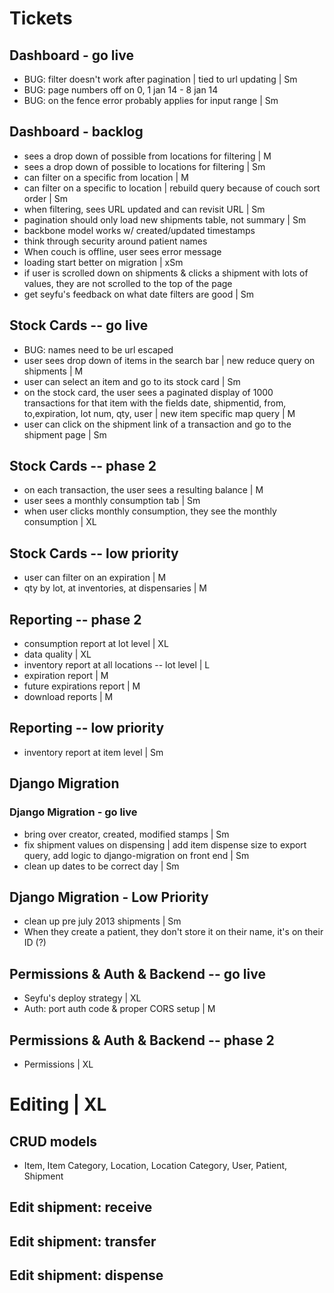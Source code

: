 # Tickets

## Dashboard - go live
* BUG:  filter doesn't work after pagination | tied to url updating | Sm
* BUG: page numbers off on 0, 1 jan 14 - 8 jan 14
* BUG: on the fence error probably applies for input range | Sm

## Dashboard - backlog
* sees a drop down of possible from locations for filtering | M
* sees a drop down of possible to locations for filtering | Sm
* can filter on a specific from location | M
* can filter on a specific to location | rebuild query because of couch sort order | Sm
* when filtering, sees URL updated and can revisit URL | Sm
* pagination should only load new shipments table, not summary | Sm
* backbone model works w/ created/updated timestamps
* think through security around patient names
* When couch is offline, user sees error message
* loading start better on migration | xSm
* if user is scrolled down on shipments & clicks a shipment with lots of values, they are not scrolled to the top of the page
* get seyfu's feedback on what date filters are good | Sm

## Stock Cards -- go live
* BUG: names need to be url escaped
* user sees drop down of items in the search bar | new reduce query on shipments | M
* user can select an item and go to its stock card | Sm
* on the stock card, the user sees a paginated display of 1000 transactions for that item with the fields date, shipmentid, from, to,expiration, lot num, qty, user | new item specific map query | M
* user can click on the shipment link of a transaction and go to the shipment page | Sm

## Stock Cards -- phase 2
* on each transaction, the user sees a resulting balance | M
* user sees a monthly consumption tab | Sm
* when user clicks monthly consumption, they see the monthly consumption | XL

## Stock Cards -- low priority
* user can filter on an expiration | M
* qty by lot, at inventories, at dispensaries | M

## Reporting -- phase 2
* consumption report at lot level | XL
* data quality | XL
* inventory report at all locations -- lot level | L
* expiration report | M
* future expirations report | M
* download reports | M

## Reporting -- low priority
* inventory report at item level | Sm

## Django Migration
### Django Migration - go live
* bring over creator, created, modified stamps | Sm
* fix shipment values on dispensing | add item dispense size to export query, add logic to django-migration on front end | Sm
* clean up dates to be correct day  | Sm

## Django Migration - Low Priority
* clean up pre july 2013 shipments | Sm
* When they create a patient, they don't store it on their name, it's on their ID (?)

## Permissions & Auth & Backend -- go live
* Seyfu's deploy strategy | XL
* Auth: port auth code & proper CORS setup | M

## Permissions & Auth & Backend -- phase 2
* Permissions | XL

# Editing | XL
## CRUD models
* Item, Item Category, Location, Location Category, User, Patient, Shipment
## Edit shipment: receive
## Edit shipment: transfer
## Edit shipment: dispense

